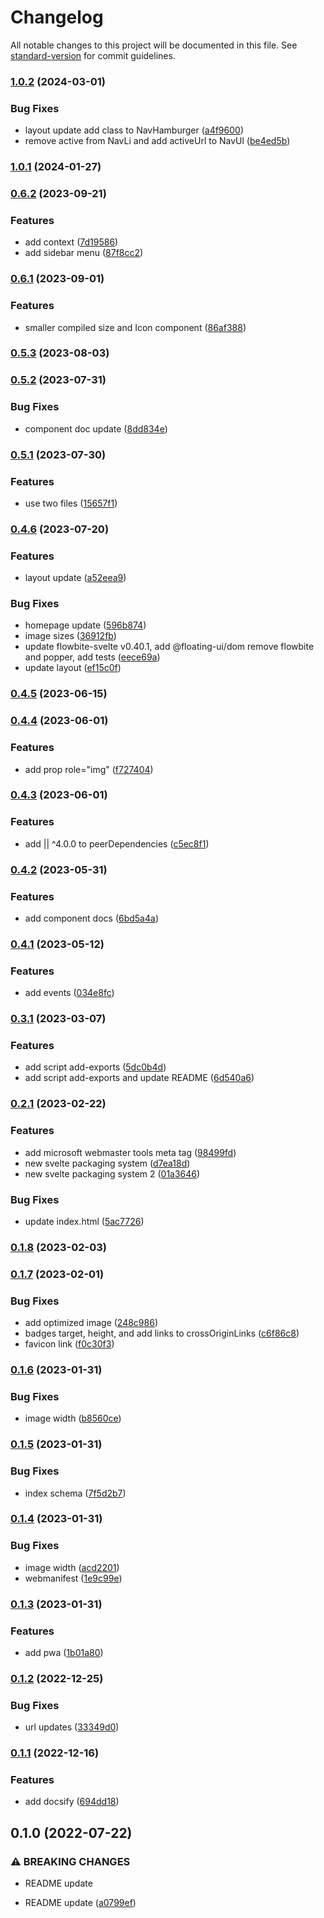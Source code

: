 # Changelog

All notable changes to this project will be documented in this file. See [standard-version](https://github.com/conventional-changelog/standard-version) for commit guidelines.

### [1.0.2](https://github.com/shinokada/svelte-radix/compare/v1.0.1...v1.0.2) (2024-03-01)


### Bug Fixes

* layout update add class to NavHamburger ([a4f9600](https://github.com/shinokada/svelte-radix/commit/a4f9600f71edd478e46f87416a24a9ca2b941cd4))
* remove active from NavLi and add activeUrl to NavUl ([be4ed5b](https://github.com/shinokada/svelte-radix/commit/be4ed5b899665e5276bbfaf9d604512d9930f82c))

### [1.0.1](https://github.com/shinokada/svelte-radix/compare/v0.6.2...v1.0.1) (2024-01-27)

### [0.6.2](https://github.com/shinokada/svelte-radix/compare/v0.6.1...v0.6.2) (2023-09-21)

### Features

- add context ([7d19586](https://github.com/shinokada/svelte-radix/commit/7d19586f4ee7d968cc0268fd3901cf3ad73352aa))
- add sidebar menu ([87f8cc2](https://github.com/shinokada/svelte-radix/commit/87f8cc2795c5c5747cb70b09a64436a665b0362f))

### [0.6.1](https://github.com/shinokada/svelte-radix/compare/v0.5.3...v0.6.1) (2023-09-01)

### Features

- smaller compiled size and Icon component ([86af388](https://github.com/shinokada/svelte-radix/commit/86af38806f9300475498098fae3570ab3a384edd))

### [0.5.3](https://github.com/shinokada/svelte-radix/compare/v0.5.2...v0.5.3) (2023-08-03)

### [0.5.2](https://github.com/shinokada/svelte-radix/compare/v0.5.1...v0.5.2) (2023-07-31)

### Bug Fixes

- component doc update ([8dd834e](https://github.com/shinokada/svelte-radix/commit/8dd834e79036c34a6fb9e964fbe5c7195baa8343))

### [0.5.1](https://github.com/shinokada/svelte-radix/compare/v0.4.6...v0.5.1) (2023-07-30)

### Features

- use two files ([15657f1](https://github.com/shinokada/svelte-radix/commit/15657f1cdab1c02c1fdf5a1fc5a2171e4ebc57c1))

### [0.4.6](https://github.com/shinokada/svelte-radix/compare/v0.4.5...v0.4.6) (2023-07-20)

### Features

- layout update ([a52eea9](https://github.com/shinokada/svelte-radix/commit/a52eea9369a83879670fa71c238d075a7f28ce7b))

### Bug Fixes

- homepage update ([596b874](https://github.com/shinokada/svelte-radix/commit/596b8742b1747d09b32f7b7742e0a57e880ebea9))
- image sizes ([36912fb](https://github.com/shinokada/svelte-radix/commit/36912fb901e532fc5167219c8434703b9fa4890b))
- update flowbite-svelte v0.40.1, add @floating-ui/dom remove flowbite and popper, add tests ([eece69a](https://github.com/shinokada/svelte-radix/commit/eece69a89597bc7393ea53fe5c37f5f4aa418f81))
- update layout ([ef15c0f](https://github.com/shinokada/svelte-radix/commit/ef15c0f84ce6af19e741047a239cb3ea1dc4ad1f))

### [0.4.5](https://github.com/shinokada/svelte-radix/compare/v0.4.4...v0.4.5) (2023-06-15)

### [0.4.4](https://github.com/shinokada/svelte-radix/compare/v0.4.3...v0.4.4) (2023-06-01)

### Features

- add prop role="img" ([f727404](https://github.com/shinokada/svelte-radix/commit/f72740406b39d464390d0314e2969f688f43fc5b))

### [0.4.3](https://github.com/shinokada/svelte-radix/compare/v0.4.2...v0.4.3) (2023-06-01)

### Features

- add || ^4.0.0 to peerDependencies ([c5ec8f1](https://github.com/shinokada/svelte-radix/commit/c5ec8f14d8e9dc3526eb6b655cec4f7fda6d6f18))

### [0.4.2](https://github.com/shinokada/svelte-radix/compare/v0.4.1...v0.4.2) (2023-05-31)

### Features

- add component docs ([6bd5a4a](https://github.com/shinokada/svelte-radix/commit/6bd5a4a02d9019d734ededf7c06bc2b698d1a1b3))

### [0.4.1](https://github.com/shinokada/svelte-radix/compare/v0.3.1...v0.4.1) (2023-05-12)

### Features

- add events ([034e8fc](https://github.com/shinokada/svelte-radix/commit/034e8fcf60aa814e9e963ab9b74866c3d75ed048))

### [0.3.1](https://github.com/shinokada/svelte-radix/compare/v0.2.1...v0.3.1) (2023-03-07)

### Features

- add script add-exports ([5dc0b4d](https://github.com/shinokada/svelte-radix/commit/5dc0b4d37c5b82f3e841cd3581cb4e2e33553569))
- add script add-exports and update README ([6d540a6](https://github.com/shinokada/svelte-radix/commit/6d540a68e85b7e1e333bcfef25a89d6efe0e5c5b))

### [0.2.1](https://github.com/shinokada/svelte-radix/compare/v0.1.8...v0.2.1) (2023-02-22)

### Features

- add microsoft webmaster tools meta tag ([98499fd](https://github.com/shinokada/svelte-radix/commit/98499fd9630b780a8ff5ef1fe1f465dd87e3dde4))
- new svelte packaging system ([d7ea18d](https://github.com/shinokada/svelte-radix/commit/d7ea18de027cf1d6e9c1bd6382807b9cc94bdf17))
- new svelte packaging system 2 ([01a3646](https://github.com/shinokada/svelte-radix/commit/01a364659c0865d7b9aedae0dfd643257f9323fd))

### Bug Fixes

- update index.html ([5ac7726](https://github.com/shinokada/svelte-radix/commit/5ac77260ada706af3db50723e46589099d326fdb))

### [0.1.8](https://github.com/shinokada/svelte-radix/compare/v0.1.7...v0.1.8) (2023-02-03)

### [0.1.7](https://github.com/shinokada/svelte-radix/compare/v0.1.6...v0.1.7) (2023-02-01)

### Bug Fixes

- add optimized image ([248c986](https://github.com/shinokada/svelte-radix/commit/248c9864d93921b59456ac1691b343403976ed84))
- badges target, height, and add links to crossOriginLinks ([c6f86c8](https://github.com/shinokada/svelte-radix/commit/c6f86c819d6c34d09a3a07058e520208d5e38e5a))
- favicon link ([f0c30f3](https://github.com/shinokada/svelte-radix/commit/f0c30f3243e9deffdb9d33e3b361691144b23764))

### [0.1.6](https://github.com/shinokada/svelte-radix/compare/v0.1.5...v0.1.6) (2023-01-31)

### Bug Fixes

- image width ([b8560ce](https://github.com/shinokada/svelte-radix/commit/b8560ce93115ccd7e99d78a49d1a044b52f76a20))

### [0.1.5](https://github.com/shinokada/svelte-radix/compare/v0.1.4...v0.1.5) (2023-01-31)

### Bug Fixes

- index schema ([7f5d2b7](https://github.com/shinokada/svelte-radix/commit/7f5d2b7799ae05ba34efe89266157ac66d32515f))

### [0.1.4](https://github.com/shinokada/svelte-radix/compare/v0.1.3...v0.1.4) (2023-01-31)

### Bug Fixes

- image width ([acd2201](https://github.com/shinokada/svelte-radix/commit/acd220177b2bab14ddcb9a896462bfba548f79bd))
- webmanifest ([1e9c99e](https://github.com/shinokada/svelte-radix/commit/1e9c99ee2537faffc729efdc2cf72a31ac82b08e))

### [0.1.3](https://github.com/shinokada/svelte-radix/compare/v0.1.2...v0.1.3) (2023-01-31)

### Features

- add pwa ([1b01a80](https://github.com/shinokada/svelte-radix/commit/1b01a809d9eff5fd41028a68795178e0fde718ba))

### [0.1.2](https://github.com/shinokada/svelte-radix/compare/v0.1.1...v0.1.2) (2022-12-25)

### Bug Fixes

- url updates ([33349d0](https://github.com/shinokada/svelte-radix/commit/33349d0972bc49a69b16b865fe0e65347c193abd))

### [0.1.1](https://github.com/shinokada/svelte-radix/compare/v0.1.0...v0.1.1) (2022-12-16)

### Features

- add docsify ([694dd18](https://github.com/shinokada/svelte-radix/commit/694dd18721e1d86b8e360e7e72dcc6fbecb78ec2))

## 0.1.0 (2022-07-22)

### ⚠ BREAKING CHANGES

- README update

- README update ([a0799ef](https://github.com/shinokada/svelte-radix/commit/a0799ef0bc23464c121cf1ed14777a95a410674f))
